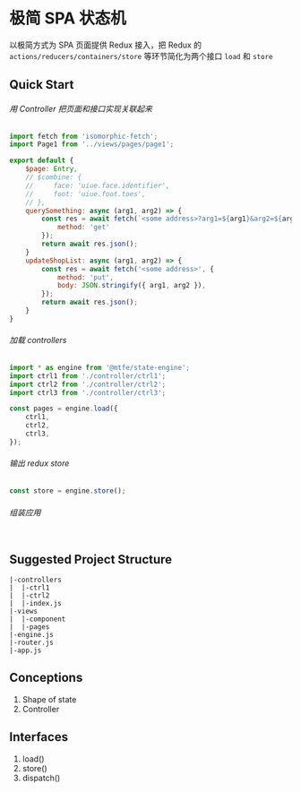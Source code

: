 # 极简 SPA 状态机
以极简方式为 SPA 页面提供 Redux 接入，把 Redux 的 `actions/reducers/containers/store` 等环节简化为两个接口 `load` 和 `store`

## Quick Start
###### 用 Controller 把页面和接口实现关联起来
```javascript
import fetch from 'isomorphic-fetch';
import Page1 from '../views/pages/page1';

export default {
    $page: Entry,
    // $combine: { 
    //     face: 'uiue.face.identifier', 
    //     foot: 'uiue.foot.toes', 
    // },
    querySomething: async (arg1, arg2) => {
        const res = await fetch(`<some address>?arg1=${arg1}&arg2=${arg2}`, {
            method: 'get'
        });
        return await res.json();
    }
    updateShopList: async (arg1, arg2) => {
        const res = await fetch('<some address>', {
            method: 'put',
            body: JSON.stringify({ arg1, arg2 }),
        });
        return await res.json();
    }
}
```
###### 加载 controllers
```javascript
import * as engine from '@mtfe/state-engine';
import ctrl1 from './controller/ctrl1';
import ctrl2 from './controller/ctrl2';
import ctrl3 from './controller/ctrl3';

const pages = engine.load({
    ctrl1,
    ctrl2,
    ctrl3,
});
```
###### 输出 redux store
```javascript
const store = engine.store();
```
###### 组装应用
```javascript

```
## Suggested Project Structure
```
|-controllers
|  |-ctrl1
|  |-ctrl2
|  |-index.js
|-views
|  |-component
|  |-pages
|-engine.js
|-router.js
|-app.js
```
## Conceptions
1. Shape of state
1. Controller

## Interfaces
1. load()
1. store()
1. dispatch()